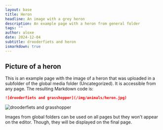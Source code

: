 ```yaml
---
layout: base
title: Heron
headline: An image with a grey heron
description: An example page with a heron from general folder
tags: ""
author: aloxe
date: 2024-12-04
subtitle: drooderfiets and heron
ismarkdown: true
---
```

## Picture of a heron

This is an example page with the image of a heron that was uploaded in a subfolder of the global media folder (Uncategorized). It is accessible from any page. The resulting Markdown code is:

```markdown
![drooderfiets and grasshopper](/img/animals/heron.jpg)
```

![drooderfiets and grasshopper](/img/animals/heron.jpg)

Images from global folders can be used on all pages but they won't appear on the editor. Though, they will be displayed on the final page.
